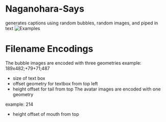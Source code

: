 # Naganohara-Says
generates captions using random bubbles, random images, and piped in text
![Examples](https://u.teknik.io/xHsGe.png)

# Filename Encodings
The bubble images are encoded with three geometries 
example: 189x482;+79+71;487
* size of text box
* offset geometry for textbox from top left
* height offset for tail from top
The avatar images are encoded with one geometry 

example: 214
* height offset of mouth from top
